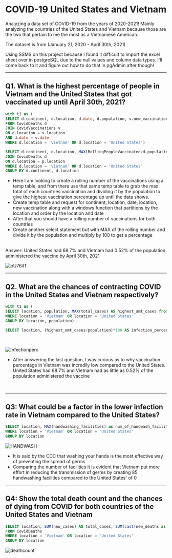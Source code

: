 # COVID-19 United States and Vietnam
Analyzing a data set of COVID-19 from the years of 2020-2021! Mainly analyzing the countries of the United States and Vietnam because those are the two that pertain to me the most as a Vietnamese American.

The dataset is from (January 21, 2020 - April 30th, 2021)

Using SSMS on this project because I found it difficult to import the excel sheet over in postgreSQL due to the null values and column data types. I'll come back to it and figure out how to do that in pgAdmin after though!

***

## Q1. What is the highest percentage of people in Vietnam and the United States that got vaccinated up until April 30th, 2021? 

````sql
with t1 as (
SELECT d.continent, d.location, d.date, d.population, v.new_vaccinations, SUM(CONVERT(int, v.new_vaccinations)) OVER (PARTITION BY d.location ORDER BY d.location, d.date) AS RollingPeopleVaccinated
FROM CovidDeaths d
JOIN CovidVaccinations v
ON d.location = v.location 
AND d.date = v.date
WHERE d.location = 'Vietnam' OR d.location = 'United States')

SELECT d.continent, d.location, MAX(RollingPeopleVaccinated/d.population)*100 AS highest_percent_vaccinated FROM PercentPopulationVaccinated p 
JOIN CovidDeaths d
ON d.location = p.location
WHERE d.location = 'Vietnam' OR d.location = 'United States'
GROUP BY d.continent, d.location
````

- Here I am looking to create a rolling number of the vaccinations using a temp table, and from there use that same temp table to grab the max total of each countries vaccination and dividing it by the population to give the highest vaccination percentage up until the data shows.
- Create temp table and request for continent, location, date, location, new vaccination along with a windows function that partitions by the location and order by the location and date
- After that you should have a rolling number of vaccinations for both countries
- Create another select statement but with MAX of the rolling number and divide it by the population and multiply by 100 to get a percentage
<br>
Answer: United States had 68.7% and Vietnam had 0.52% of the population administered the vaccine by April 30th, 2021
<br>

![oU76ilT](https://user-images.githubusercontent.com/122754787/219989004-963478f6-51ab-4961-8c72-4f6b2afdb608.png)

***

## Q2. What are the chances of contracting COVID in the United States and Vietnam respectively?


````sql
with t1 as (
SELECT location, population, MAX(total_cases) AS highest_amt_cases from CovidDeaths
WHERE location = 'Vietnam' OR location = 'United States'
GROUP BY location, population)

SELECT location, (highest_amt_cases/population)*100 AS infection_percentage from t1
````
<br>

![infectionperc](https://user-images.githubusercontent.com/122754787/219993273-7ee27bda-a4f3-4846-a5d9-a4763e5b1eb9.png)

- After answering the last question, I was curious as to why vaccination percentage in Vietnam was incredily low compared to the United States. United States had  68.7% and Vietnam had as little as 0.52% of the population administered the vaccine
<br>


***

## Q3: What could be a factor in the lower infection rate in Vietnam compared to the United States?

````sql
SELECT location, MAX(handwashing_facilities) as num_of_handwash_facilities FROM CovidVaccinations 
WHERE location = 'Vietnam' OR location = 'United States'
GROUP BY location
````

![HANDWASH](https://user-images.githubusercontent.com/122754787/220197244-41c896b8-7d6d-4861-b905-2d31991fb43b.png)

- It is said by the CDC that washing your hands is the most effective way of preventing the spread of germs
- Comparing the number of facilities it is evident that Vietnam put more effort in reducing the transmission of germs by creating 85 handwashing facilities compared to the United States' of 0

***

## Q4: Show the total death count and the chances of dying from COVID for both countries of the United States and Vietnam 

````sql
SELECT location, SUM(new_cases) AS total_cases, SUM(cast(new_deaths as int)) AS total_deaths, SUM(cast(new_deaths as int))/SUM(new_cases)*100 AS death_percentage
FROM CovidDeaths
WHERE location = 'Vietnam' OR location = 'United States'
GROUP BY location
````

![deathcount](https://user-images.githubusercontent.com/122754787/220729237-31fd3c66-1237-41d2-9b27-110ed65df478.png)


